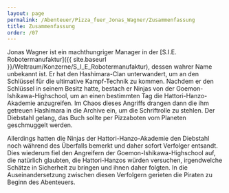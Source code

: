 ```yaml
---
layout: page
permalink: /Abenteuer/Pizza_fuer_Jonas_Wagner/Zusammenfassung
title: Zusammenfassung
order: /07
---
```


Jonas Wagner ist ein machthungriger Manager in der [S.I.E. Robotermanufaktur]({{ site.baseurl }}/Weltraum/Konzerne/S_I_E_Robotermanufaktur), dessen wahrer Name unbekannt ist. Er hat den Hashimara-Clan unterwandert, um an den Schlüssel für die ultimative Kampf-Technik zu kommen. Nachdem er den Schlüssel in seinem Besitz hatte, bestach er Ninjas von der Goemon-Ishikawa-Highschool, um an einen bestimmten Tag die Hattori-Hanzo-Akademie anzugreifen. Im Chaos dieses Angriffs drangen dann die ihm getreuen Hashimara in die Archive ein, um die Schriftrolle zu stehlen. Der Diebstahl gelang, das Buch sollte per Pizzaboten vom Planeten geschmuggelt werden.

Allerdings hatten die Ninjas der Hattori-Hanzo-Akademie den Diebstahl noch während des Überfalls bemerkt und daher sofort Verfolger entsandt. Dies wiederum fiel den Angreifern der Goemon-Ishikawa-Highschool auf, die natürlich glaubten, die Hattori-Hanzos würden versuchen, irgendwelche Schätze in Sicherheit zu bringen und ihnen daher folgten. In die Auseinandersetzung zwischen diesen Verfolgern gerieten die Piraten zu Beginn des Abenteuers.
